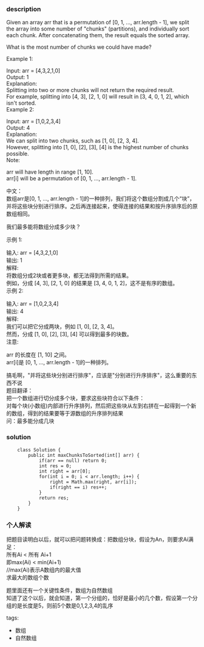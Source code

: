 ### description    
  Given an array arr that is a permutation of [0, 1, ..., arr.length - 1], we split the array into some number of "chunks" (partitions), and individually sort each chunk.  After concatenating them, the result equals the sorted array.  
    
  What is the most number of chunks we could have made?  
    
  Example 1:  
    
  Input: arr = [4,3,2,1,0]  
  Output: 1  
  Explanation:  
  Splitting into two or more chunks will not return the required result.  
  For example, splitting into [4, 3], [2, 1, 0] will result in [3, 4, 0, 1, 2], which isn't sorted.  
  Example 2:  
    
  Input: arr = [1,0,2,3,4]  
  Output: 4  
  Explanation:  
  We can split into two chunks, such as [1, 0], [2, 3, 4].  
  However, splitting into [1, 0], [2], [3], [4] is the highest number of chunks possible.  
  Note:  
    
  arr will have length in range [1, 10].  
  arr[i] will be a permutation of [0, 1, ..., arr.length - 1].  
    
中文：  
  数组arr是[0, 1, ..., arr.length - 1]的一种排列，我们将这个数组分割成几个“块”，并将这些块分别进行排序。之后再连接起来，使得连接的结果和按升序排序后的原数组相同。  
    
  我们最多能将数组分成多少块？  
    
  示例 1:  
    
  输入: arr = [4,3,2,1,0]  
  输出: 1  
  解释:  
  将数组分成2块或者更多块，都无法得到所需的结果。  
  例如，分成 [4, 3], [2, 1, 0] 的结果是 [3, 4, 0, 1, 2]，这不是有序的数组。  
  示例 2:  
    
  输入: arr = [1,0,2,3,4]  
  输出: 4  
  解释:  
  我们可以把它分成两块，例如 [1, 0], [2, 3, 4]。  
  然而，分成 [1, 0], [2], [3], [4] 可以得到最多的块数。  
  注意:  
    
  arr 的长度在 [1, 10] 之间。  
  arr[i]是 [0, 1, ..., arr.length - 1]的一种排列。  
    
  搞毛啊，"并将这些块分别进行排序"，应该是"分别进行升序排序"，这么重要的东西不说  
  题目翻译：  
      把一个数组进行切分成多个块，要求这些块符合以下条件：  
      对每个块(小数组)内部进行升序排列，然后把这些块从左到右拼在一起得到一个新的数组，得到的结果要等于源数组的升序排列结果  
      问：最多能分成几块  
### solution    
```    
    class Solution {
        public int maxChunksToSorted(int[] arr) {
            if(arr == null) return 0;
            int res = 0;
            int right = arr[0];
            for(int i = 0; i < arr.length; i++) {
                right = Math.max(right, arr[i]);
                if(right == i) res++;
            }
            return res;
        }
    }
```    
    
### 个人解读    
  把题目读明白以后，就可以把问题转换成：把数组分块，假设为An，则要求Ai满足：  
  所有Ai < 所有 Ai+1  
  即max(Ai) < min(Ai+1)  
  //max(Ai)表示A数组内的最大值  
  求最大的数组个数  
    
  题里面还有一个关键性条件，数组为自然数组  
  知道了这个以后，就会知道，第一个分组的，恰好是最小的几个数，假设第一个分组的是长度是5，则前5个数是0,1,2,3,4的乱序  
    
tags:    
  -   数组    
  -   自然数组    
